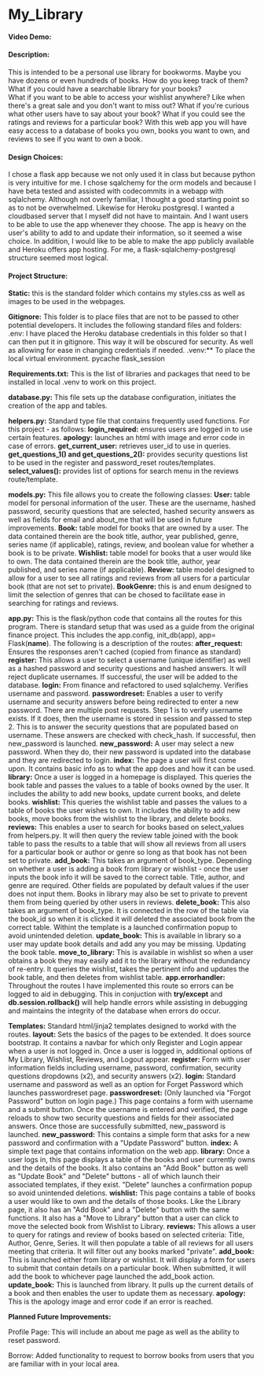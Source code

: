 # My_Library 
#### Video Demo: <url here>
#### Description: 

This is intended to be a personal use library for bookworms.  Maybe you have dozens or even hundreds of books.  How do you keep track of them?
What if you could have a searchable library for your books?  
What if you want to be able to access your wishlist anywhere?  Like when there's a great sale and you don't want to miss out?
What if you're curious what other users have to say about your book? What if you could see the ratings and reviews for a particular book?
With this web app you will have easy access to a database of books you own, books you want to own, and reviews to see if you want to own a book.

#### Design Choices:

I chose a flask app because we not only used it in class but because python is very intuitive for me.
I chose sqalchemy for the orm models and because I have beta tested and assisted with codecommits in a webapp with sqlalchemy.
Although not overly familiar, I thought a good starting point so as to not be overwhelmed.
Likewise for Heroku postgresql. I wanted a cloudbased server that I myself did not have to maintain. And I want users to be able to use the app whenever they choose. 
The app is heavy on the user's ability to add to and update their information, so it seemed a wise choice.
In addition, I would like to be able to make the app publicly available and Heroku offers app hosting.
For me, a flask-sqlalchemy-postgresql structure seemed most logical.

#### Project Structure:

**Static:** this is the standard folder which contains my styles.css as well as images to be used in the webpages.

**Gitignore:**  This folder is to place files that are not to be passed to other potential developers.  It includes the following standard files and folders:
    .env:  I have placed the Heroku database credentials in this folder so that I can then put it in gitignore.  This way it will be obscured for security.  As well as allowing for ease in changing credentials if needed.
    .venv:**  To place the local virtual environment.
    pycache 
    flask_session

**Requirements.txt:**  This is the list of libraries and packages that need to be installed in local .venv to work on this project.

**database.py:** This file sets up the database configuration, initiates the creation of the app and tables.

**helpers.py:**  Standard type file that contains frequently used functions.  For this project - as follows:
    **login_required:** ensures users are logged in to use certain features.
    **apology:** launches an html with image and error code in case of errors.
    **get_current_user:** retrieves user_id to use in queries.
    **get_questions_1() and get_questions_2():**  provides security questions list to be used in the register and password_reset routes/templates. 
    **select_values():** provides list of options for search menu in the reviews route/template.

**models.py:**  This file allows you to create the following classes:
    **User:** table model for personal information of the user.  These are the username, hashed password, security questions that are selected, hashed security answers as well as fields for email and about_me that will be used in future improvements.
    **Book:**  table model for books that are owned by a user.  The data contained therein are the book title, author, year published, genre, series name (if applicable), ratings, review, and boolean value for whether a book is to be private.
    **Wishlist:**  table model for books that a user would like to own. The data contained therein are the book title, author, year published, and series name (if applicable).
    **Review:** table model designed to allow for a user to see all ratings and reviews from all users for a particular book (that are not set to private). 
    **BookGenre:** this is and enum designed to limit the selection of genres that can be chosed to facilitate ease in searching for ratings and reviews.

**app.py:**  This is the flask/python code that contains all the routes for this program.  There is standard setup that was used as a guide from the original finance project. This includes the app.config, init_db(app), app= Flask(__name__). 
The following is a description of the routes:
    **after_request:** Ensures the responses aren't cached (copied from finance as standard)
    **register:**  This allows a user to select a username (unique identifier) as well as a hashed password and security questions and hashed answers.  It will reject duplicate usernames.  If successful, the user will be added to the database.
    **login:** From finance and refactored to used sqlalchemy. Verifies username and password.
    **passwordreset:** Enables a user to verify username and security answers before being redirected to enter a new password.  There are multiple post requests.  Step 1 is to verify username exists.  If it does, then the username is stored in session and passed to step 2.  This is to answer the security questions that are populated based on username.  These answers are checked with check_hash.  If successful, then new_password is launched.
    **new_password:** A user may select a new password. When they do, their new password is updated into the database and they are redirected to login.
    **index:** The page a user will first come upon.  It contains basic info as to what the app does and how it can be used.
    **library:** Once a user is logged in a homepage is displayed.  This queries the book table and passes the values to a table of books owned by the user.  It includes the ability to add new books, update current books, and delete books.
    **wishlist:**  This queries the wishlist table and passes the values to a table of books the user wishes to own.  It includes the ability to add new books, move books from the wishlist to the library, and delete books.
    **reviews:**  This enables a user to search for books based on select_values from helpers.py.  It will then query the review table joined with the book table to pass the results to a table that will show all reviews from all users for a particular book or author or genre so long as that book has not been set to private.
    **add_book:** This takes an argument of book_type.  Depending on whether a user is adding a book from library or wishlist - once the user inputs the book info it will be saved to the correct table.  Title, author, and genre are required.  Other fields are populated by default values if the user does not input them.  Books in library may also be set to private to prevent them from being queried by other users in reviews.
    **delete_book:**  This also takes an argument of book_type.  It is connected in the row of the table via the book_id so when it is clicked it will deleted the associated book from the correct table.  Withint the template is a launched confirmation popup to avoid unintended deletion.
    **update_book:** This is available in library so a user may update book details and add any you may be missing.  Updating the book table.
    **move_to_library:**  This is available in wishlist so when a user obtains a book they may easily add it to the library without the redundancy of re-entry.  It queries the wishlist, takes the pertinent info and updates the book table, and then deletes from wishlist table.
    **app.errorhandler:**  Throughout the routes I have implemented this route so errors can be logged to aid in debugging.  This in conjuction with **try/except** and **db.session.rollback()** will help handle errors while assisting in debugging and maintains the integrity of the database when errors do occur.

**Templates:**  Standard html/jinja2 templates designed to workd with the routes.
    **layout:** Sets the basics of the pages to be extended.  It does source bootstrap.  It contains a navbar for which only Register and Login appear when a user is not logged in.  Once a user is logged in, additional options of My Library, Wishlist, Reviews, and Logout appear.
    **register:**  Form with user information fields including username, password, confirmation, security questions dropdowns (x2), and security answers (x2).
    **login:**  Standard username and password as well as an option for Forget Password which launches passwordreset page.
    **passwordreset:** (Only launched via "Forgot Password" button on login page.)  This page contains a form with username and a submit button.  Once the username is entered and verified, the page reloads to show two security questions and fields for their associated answers.  Once those are successfully submitted, new_password is launched.
    **new_password:**  This contains a simple form that asks for a new password and confirmation with a "Update Password" button.
    **index:**  A simple text page that contains information on the web app.
    **library:**  Once a user logs in, this page displays a table of the books and user currently owns and the details of the books.  It also contains an "Add Book" button as well as "Update Book" and "Delete" buttons - all of which launch their associated templates, if they exist. "Delete" launches a confirmation popup so avoid unintended deletions.
    **wishlist:**  This page contains a table of books a user would like to own and the details of those books. Like the Library page, it also has an "Add Book" and a "Delete" button with the same functions.  It also has a "Move to Library" button that a user can click to move the selected book from Wishlist to Library.
    **reviews:**  This allows a user to query for ratings and review of books based on selected criteria: Title, Author, Genre, Series.  It will then populate a table of all reviews for all users meeting that criteria.  It will filter out any books marked "private".
    **add_book:**  This is launched either from library or wishlist.  It will display a form for users to submit that contain details on a particular book.  When submitted, it will add the book to whichever page launched the add_book action.
    **update_book:**  This is launched from library.  It pulls up the current details of a book and then enables the user to update them as necessary.
    **apology:**  This is the apology image and error code if an error is reached.

**Planned Future Improvements:**

Profile Page: This will include an about me page as well as the ability to reset password.

Borrow:  Added functionality to request to borrow books from users that you are familiar with in your local area.
